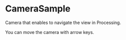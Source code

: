 # CameraSample
Camera that enables to navigate the view in Processing.

You can move the camera with arrow keys.
